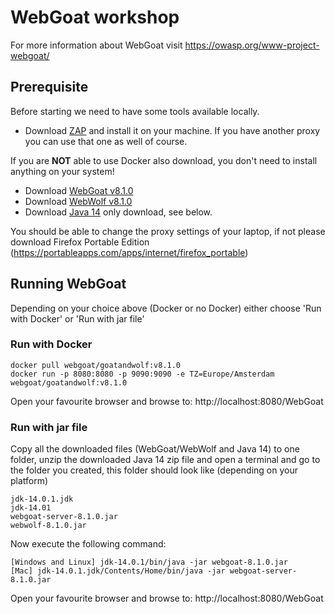 # WebGoat workshop

For more information about WebGoat visit https://owasp.org/www-project-webgoat/

## Prerequisite

Before starting we need to have some tools available locally.

- Download [ZAP](https://www.zaproxy.org/download/) and install it on your machine. If you have another proxy you can use that one as well of course.

If you are **NOT** able to use Docker also download, you don't need to install anything on your system!

- Download [WebGoat v8.1.0](https://github.com/WebGoat/WebGoat/releases/tag/v8.1.0) 
- Download [WebWolf v8.1.0](https://github.com/WebGoat/WebGoat/releases/tag/v8.1.0)
- Download [Java 14](https://jdk.java.net/archive/) only download, see below.

You should be able to change the proxy settings of your laptop, if not please download Firefox Portable Edition (https://portableapps.com/apps/internet/firefox_portable)

## Running WebGoat

Depending on your choice above (Docker or no Docker) either choose 'Run with Docker' or 'Run with jar file'

### Run with Docker

```
docker pull webgoat/goatandwolf:v8.1.0
docker run -p 8080:8080 -p 9090:9090 -e TZ=Europe/Amsterdam webgoat/goatandwolf:v8.1.0
```

Open your favourite browser and browse to: http://localhost:8080/WebGoat

### Run with jar file

Copy all the downloaded files (WebGoat/WebWolf and Java 14) to one folder, unzip the downloaded Java 14 zip file and open a terminal and go to the folder you created, this folder should look like (depending on your platform)

```
jdk-14.0.1.jdk
jdk-14.01
webgoat-server-8.1.0.jar
webwolf-8.1.0.jar
```

Now execute the following command:

```
[Windows and Linux] jdk-14.0.1/bin/java -jar webgoat-8.1.0.jar
[Mac] jdk-14.0.1.jdk/Contents/Home/bin/java -jar webgoat-server-8.1.0.jar
```

Open your favourite browser and browse to: http://localhost:8080/WebGoat



